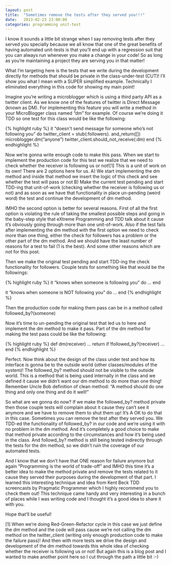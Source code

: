 ```yaml
---
layout: post
title:  "Sometimes remove the tests after they served you!!!"
date:   2013-02-23 23:00:00
categories: programming unit-test
---
```


I know it sounds a little bit strange when I say removing tests after they served you specially because we all know that one of the great benefits of having automated unit-tests is that you’ll end up with a regression suit that you can always run whenever you make a change in your code! So as long as you’re maintaining a project they are serving you in that matter!

What I’m targeting here is the tests that we write during the development directly for methods that should be private in the class-under-test (CUT)! I’ll show you what I mean with a SUPER simplified example. Technically I eliminated everything in this code for showing my main point!

Imagine you’re writing a microblogger which is using a third party API as a twitter client. As we know one of the features of twitter is Direct Message  (known as DM). For implementing this feature you will write a method in your MicroBlogger class named “dm” for example. Of course we’re doing it TDD so one test for this class would be like the following:

{% highlight ruby %}
it “doesn't send message for someone who’s not following you” do
    twitter_client = stub(:followers). and_return([])
    microblogger.dm(“anyone”)
    twitter_client.should_not_receive(:dm)
end
{% endhighlight %}

Now we’re gonna write enough code to make this pass. When we start to implement the production code for this test we realize that we need to check whether the receiver is following us or not![1] This is a unit of work on its own! There are 2 options here for us. A) We start implementing the dm method and inside that method we insert the logic of this check and see whether the test will pass or not B) Make the current test pending and start TDD-ing that unit-of-work (checking whether the receiver is following us or not) and as soon as we have that functionality in place un-pending (weird word) the test and continue the development of dm method.

IMHO the second option is better for several reasons. First of all the first option is violating the rule of taking the smallest possible steps and going in the baby-step style that eXtreme Programming and TDD talk about it cause it’s obviously going through more than one unit-of-work. Also if the test fails after implementing the dm method with the first option we need to check more than one thing, either the check for followers has a problem or the other part of the dm method. And we should have the least number of reasons for a test to fail (1 is the best). And some other reasons which are not for this post.

Then we make the original test pending and start TDD-ing the check functionality for followers. Couple tests for something like that would be the followings:

{% highlight ruby %}
it “knows when someone is following you” do
    …
end

it “knows when someone is NOT following you” do
    …
end
{% endhighlight %}

Then the production code for making them pass can be in a method called followed_by?(someone)

Now it’s time to un-pending the original test that led us to here and implement the dm method to make it pass. Part of the dm method for making the test pass could be like the following:

{% highlight ruby %}
def dm(receiver)
    …
    return if !followed_by?(receiver)
    …
end
{% endhighlight %}

Perfect. Now think about the design of the class under test and how its interface is gonna be to the outside world (other classes/modules of the system)! The followed_by? method should not be visible to the outside world. This is a method that is being used internally in the class and we defined it cause we didn’t want our dm method to do more than one thing! Remember Uncle Bob definition of clean method: “A method should do one thing and only one thing and do it well!”

So what are we gonna do now? If we make the followed_by? method private then those couple tests will complain about it cause they can’t see it anymore and we have to remove them to shut them up! It’s A OK to do that in this case. Sometimes you can remove the test after they served you. We TDD-ed the functionality of followed_by? in our code and we’re using it with no problem in the dm method. And it’s completely a good choice to make that method private according to the circumstances and how it’s being used in the class. And followd_by? method is still being tested indirectly through the tests for the dm method, so we didn’t ruin the coverage of our automated tests.

And I know that we don’t have that ONE reason for failure anymore but again “Programming is the world of trade-off” and IMHO this time it’s a better idea to make the method private and remove the tests related to it cause they served their purposes during the development of that part. I learned this interesting technique and idea from Kent Beck TDD screencasts by Pragmatic Programmer which I highly recommend you to check them out! This technique came handy and very interesting in a bunch of places while I was writing code and I thought it’s a good idea to share it with you.

Hope that’ll be useful!

[1] When we’re doing Red-Green-Refactor cycle in this case we just define the dm method and the code will pass cause we’re not calling the dm method on the twitter_client (writing only enough production code to make the failure pass)! And then with more tests we drive the design and development of the dm method towards this whole idea of checking whether the receiver is following us or not! But again this is a blog post and I wanted to make another point here so I cut through the path a little bit :-)
